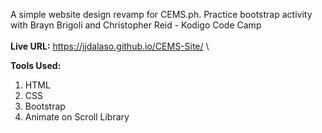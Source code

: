 A simple website design revamp for CEMS.ph. Practice bootstrap activity with Brayn Brigoli and Christopher Reid - Kodigo Code Camp \
\
__Live URL:__  <a href="https://jjdalaso.github.io/CEMS-Site/" target="_blank">https://jjdalaso.github.io/CEMS-Site/</a> \

__Tools Used:__
1. HTML
2. CSS
3. Bootstrap
4. Animate on Scroll Library
